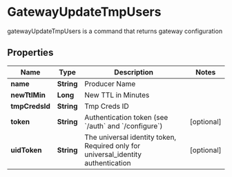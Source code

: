 

# GatewayUpdateTmpUsers

gatewayUpdateTmpUsers is a command that returns gateway configuration
## Properties

Name | Type | Description | Notes
------------ | ------------- | ------------- | -------------
**name** | **String** | Producer Name | 
**newTtlMin** | **Long** | New TTL in Minutes | 
**tmpCredsId** | **String** | Tmp Creds ID | 
**token** | **String** | Authentication token (see &#x60;/auth&#x60; and &#x60;/configure&#x60;) |  [optional]
**uidToken** | **String** | The universal identity token, Required only for universal_identity authentication |  [optional]



